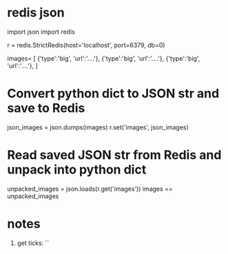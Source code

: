 # redis json
import json
import redis

r = redis.StrictRedis(host='localhost', port=6379, db=0)

images= [
    {'type':'big', 'url':'....'},
    {'type':'big', 'url':'....'},
    {'type':'big', 'url':'....'},
]

# Convert python dict to JSON str and save to Redis
json_images = json.dumps(images)
r.set('images', json_images)

# Read saved JSON str from Redis and unpack into python dict
unpacked_images = json.loads(r.get('images'))
images == unpacked_images

# notes
1. get ticks: ``